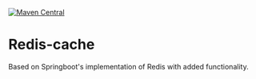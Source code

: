 [![Maven Central](https://maven-badges.herokuapp.com/maven-central/com.github.vashilk/Redis-cache/badge.svg)](https://maven-badges.herokuapp.com/maven-central/com.github.vashilk/Redis-cache)

# Redis-cache
Based on Springboot's implementation of Redis with added functionality.
